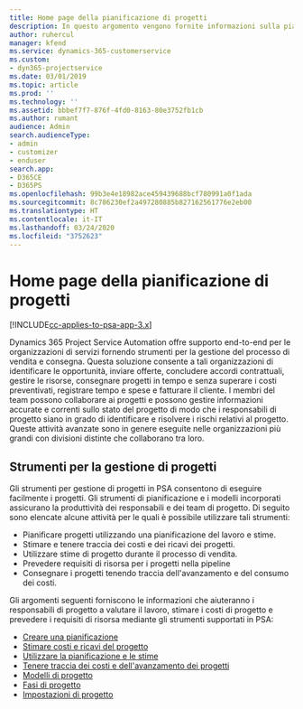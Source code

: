 ```yaml
---
title: Home page della pianificazione di progetti
description: In questo argomento vengono fornite informazioni sulla pianificazione di progetti.
author: ruhercul
manager: kfend
ms.service: dynamics-365-customerservice
ms.custom:
- dyn365-projectservice
ms.date: 03/01/2019
ms.topic: article
ms.prod: ''
ms.technology: ''
ms.assetid: bbbef7f7-876f-4fd0-8163-80e3752fb1cb
ms.author: rumant
audience: Admin
search.audienceType:
- admin
- customizer
- enduser
search.app:
- D365CE
- D365PS
ms.openlocfilehash: 99b3e4e18982ace459439688bcf780991a0f1ada
ms.sourcegitcommit: 8c786230ef2a497280885b827162561776e2eb00
ms.translationtype: HT
ms.contentlocale: it-IT
ms.lasthandoff: 03/24/2020
ms.locfileid: "3752623"
---
```

# <a name="project-planning-home-page"></a>Home page della pianificazione di progetti

[!INCLUDE[cc-applies-to-psa-app-3.x](../includes/cc-applies-to-psa-app-3x.md)]

Dynamics 365 Project Service Automation offre supporto end-to-end per le organizzazioni di servizi fornendo strumenti per la gestione del processo di vendita e consegna. Questa soluzione consente a tali organizzazioni di identificare le opportunità, inviare offerte, concludere accordi contrattuali, gestire le risorse, consegnare progetti in tempo e senza superare i costi preventivati, registrare tempo e spese e fatturare il cliente. I membri del team possono collaborare ai progetti e possono gestire informazioni accurate e correnti sullo stato del progetto di modo che i responsabili di progetto siano in grado di identificare e risolvere i rischi relativi al progetto. Queste attività avanzate sono in genere eseguite nelle organizzazioni più grandi con divisioni distinte che collaborano tra loro.

## <a name="project-management-tools"></a>Strumenti per la gestione di progetti

Gli strumenti per gestione di progetti in PSA consentono di eseguire facilmente i progetti. Gli strumenti di pianificazione e i modelli incorporati assicurano la produttività dei responsabili e dei team di progetto. Di seguito sono elencate alcune attività per le quali è possibile utilizzare tali strumenti:

- Pianificare progetti utilizzando una pianificazione del lavoro e stime.
- Stimare e tenere traccia dei costi e dei ricavi dei progetti.
- Utilizzare stime di progetto durante il processo di vendita.
- Prevedere requisiti di risorsa per i progetti nella pipeline
- Consegnare i progetti tenendo traccia dell'avanzamento e del consumo dei costi.

Gli argomenti seguenti forniscono le informazioni che aiuteranno i responsabili di progetto a valutare il lavoro, stimare i costi di progetto e prevedere i requisiti di risorsa mediante gli strumenti supportati in PSA:

- [Creare una pianificazione ](project-creating.md)
- [Stimare costi e ricavi del progetto](project-estimating.md)
- [Utilizzare la pianificazione e le stime](project-leveraging.md)
- [Tenere traccia dei costi e dell'avanzamento dei progetti](project-tracking.md)
- [Modelli di progetto](project-templates.md)
- [Fasi di progetto](project-stages.md)
- [Impostazioni di progetto](project-settings.md)
